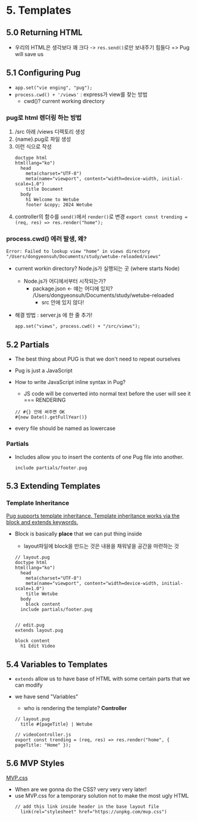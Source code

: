 # 5. Templates

## 5.0 Returning HTML

- 우리의 HTML은 생각보다 꽤 크다 -> `res.send()`로만 보내주기 힘들다
  => Pug will save us

## 5.1 Configuring Pug

- `app.set("vie enging", "pug");`
- `process.cwd() + '/views'` : express가 view를 찾는 방법
  - cwd()? current working directory

### pug로 html 렌더링 하는 방법

1. /src 아래 /views 디렉토리 생성
2. {name}.pug로 파일 생성
3. 이런 식으로 작성
   ```
   doctype html
   html(lang="ko")
     head
       meta(charset="UTF-8")
       meta(name="viewport", content="width=device-width, initial-scale=1.0")
       title Document
     body
       h1 Welcome to Wetube
       footer &copy; 2024 Wetube
   ```
4. controller의 함수를 `send()`에서 `render()`로 변경
   `export const trending = (req, res) => res.render("home");`

### process.cwd() 에러 발생, 왜?

`Error: Failed to lookup view "home" in views directory "/Users/dongyeonsuh/Documents/study/wetube-reloaded/views"`

- current workin directory? Node.js가 실행되는 곳 (where starts Node)

  - Node.js가 어디에서부터 시작되는가?
    - package.json <- 얘는 어디에 있지? /Users/dongyeonsuh/Documents/study/wetube-reloaded
      - src 안에 있지 않다!

- 해결 방법 : server.js 에 한 줄 추가!
  ```
  app.set("views", process.cwd() + "/src/views");
  ```

## 5.2 Partials

- The best thing about PUG is that we don't need to repeat ourselves
- Pug is just a JavaScript

- How to write JavaScript inline syntax in Pug?

  - JS code will be converted into normal text before the user will see it === RENDERING

  ```
  // #{} 안에 써주면 OK
  #{new Date().getFullYear()}
  ```

- every file should be named as lowercase

### Partials

- Includes allow you to insert the contents of one Pug file into another.
  ```
  include partials/footer.pug
  ```

## 5.3 Extending Templates

### Template Inheritance

[Pug supports template inheritance. Template inheritance works via the block and extends keywords.](https://pugjs.org/language/inheritance.html)

- Block is basically **place** that we can put thing inside

  - layout파일에 block을 만드는 것은 내용을 채워넣을 공간을 마련하는 것

  ```
  // layout.pug
  doctype html
  html(lang="ko")
    head
      meta(charset="UTF-8")
      meta(name="viewport", content="width=device-width, initial-scale=1.0")
      title Wetube
    body
      block content
    include partials/footer.pug


  // edit.pug
  extends layout.pug

  block content
    h1 Edit Video
  ```

## 5.4 Variables to Templates

- `extends` allow us to have base of HTML with some certain parts that we can modify

- we have send "Variables"

  - who is rendering the template? **Controller**

  ```
  // layout.pug
    title #{pageTitle} | Wetube

  // videoController.js
  export const trending = (req, res) => res.render("home", { pageTitle: "Home" });
  ```

## 5.6 MVP Styles

[MVP.css](https://andybrewer.github.io/mvp/)

- When are we gonna do the CSS? very very very later!
- use MVP.css for a temporary solution not to make the most ugly HTML
  ```
  // add this link inside header in the base layout file
    link(rel="stylesheet" href="https://unpkg.com/mvp.css")
  ```

